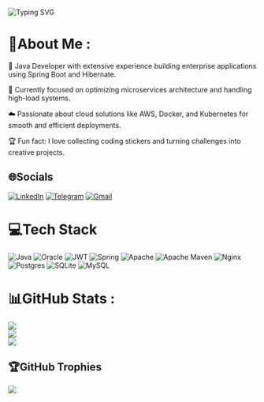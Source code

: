 ![Typing SVG](https://readme-typing-svg.demolab.com?font=Fira+Code&size=24&pause=1000&color=800080&center=true&vCenter=true&width=435&lines=Hi+there!+I'm+Altynbek+%F0%9F%91%8B;Java+Developer+%E2%9C%8C%EF%B8%8F;Based+in+Kazakhstan+%F0%9F%87%B0%F0%9F%87%BF)

# 💫About Me :
🚀 Java Developer with extensive experience building enterprise applications using Spring Boot and Hibernate.

🔧 Currently focused on optimizing microservices architecture and handling high-load systems.

☁️ Passionate about cloud solutions like AWS, Docker, and Kubernetes for smooth and efficient deployments.

🏆 Fun fact: I love collecting coding stickers and turning challenges into creative projects.

## 🌐Socials
[![LinkedIn](https://img.shields.io/badge/LinkedIn-%230077B5.svg?logo=linkedin&logoColor=white)](https://linkedin.com/in/altynbek-umbetbayev)
[![Telegram](https://img.shields.io/badge/Telegram-%23007BFF.svg?logo=telegram&logoColor=white)](https://t.me/your-telegram-username)
[![Gmail](https://img.shields.io/badge/Gmail-D14836.svg?logo=gmail&logoColor=white)](mailto:your.email@gmail.com)


# 💻Tech Stack
![Java](https://img.shields.io/badge/java-%23ED8B00.svg?style=for-the-badge&logo=java&logoColor=white) ![Oracle](https://img.shields.io/badge/Oracle-F80000?style=for-the-badge&logo=oracle&logoColor=white) ![JWT](https://img.shields.io/badge/JWT-black?style=for-the-badge&logo=JSON%20web%20tokens) ![Spring](https://img.shields.io/badge/spring-%236DB33F.svg?style=for-the-badge&logo=spring&logoColor=white) ![Apache](https://img.shields.io/badge/apache-%23D42029.svg?style=for-the-badge&logo=apache&logoColor=white) ![Apache Maven](https://img.shields.io/badge/Apache%20Maven-C71A36?style=for-the-badge&logo=Apache%20Maven&logoColor=white) ![Nginx](https://img.shields.io/badge/nginx-%23009639.svg?style=for-the-badge&logo=nginx&logoColor=white) ![Postgres](https://img.shields.io/badge/postgres-%23316192.svg?style=for-the-badge&logo=postgresql&logoColor=white) ![SQLite](https://img.shields.io/badge/sqlite-%2307405e.svg?style=for-the-badge&logo=sqlite&logoColor=white) ![MySQL](https://img.shields.io/badge/mysql-%2300f.svg?style=for-the-badge&logo=mysql&logoColor=white)
# 📊GitHub Stats :
![](https://github-readme-stats.vercel.app/api?username=Altynbek03&theme=tokyonight&hide_border=true&include_all_commits=true&count_private=true)<br/>
![](https://github-readme-streak-stats.herokuapp.com/?user=Altynbek03&theme=tokyonight&hide_border=true)<br/>
![](https://github-readme-stats.vercel.app/api/top-langs/?username=Altynbek03&theme=tokyonight&hide_border=true&include_all_commits=true&count_private=true&layout=compact)

## 🏆GitHub Trophies
![](https://github-trophies.vercel.app/?username=Altynbek03&theme=darkhub&no-frame=false&no-bg=true&margin-w=4)
